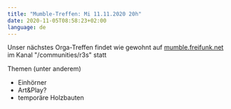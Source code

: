 ```yaml
---
title: "Mumble-Treffen: Mi 11.11.2020 20h"
date: 2020-11-05T08:58:23+02:00
language: de
---
```


Unser nächstes Orga-Treffen findet wie gewohnt auf
[mumble.freifunk.net](https://mumble.freifunk.net/)
im Kanal "/communities/r3s" statt

Themen (unter anderem) 

* Einhörner
* Art&Play?
* temporäre Holzbauten
